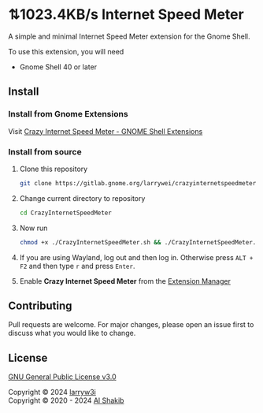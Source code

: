 # ⇅1023.4KB/s Internet Speed Meter

A simple and minimal Internet Speed Meter extension for the Gnome Shell.

To use this extension, you will need

-   Gnome Shell 40 or later

## Install

### Install from Gnome Extensions

Visit [Crazy Internet Speed Meter - GNOME Shell Extensions](https://extensions.gnome.org/extension/6733/crazy-internet-speed-meter)

### Install from source

1. Clone this repository

    ```bash
    git clone https://gitlab.gnome.org/larrywei/crazyinternetspeedmeter
    ```

2. Change current directory to repository

    ```bash
    cd CrazyInternetSpeedMeter
    ```

3. Now run

    ```bash
    chmod +x ./CrazyInternetSpeedMeter.sh && ./CrazyInternetSpeedMeter.sh -i
    ```

4. If you are using Wayland, log out and then log in. Otherwise press `ALT + F2` and then type `r` and press `Enter`.

5. Enable **Crazy Internet Speed Meter** from the [Extension Manager](https://github.com/mjakeman/extension-manager)

## Contributing

Pull requests are welcome. For major changes, please open an issue first to discuss what you would like to change.

## License

[GNU General Public License v3.0](LICENSE)

Copyright © 2024 [larryw3i](https://github.com/larryw3i)  
Copyright © 2020 - 2024 [Al Shakib](https://alshakib.dev)
